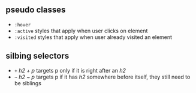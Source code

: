 ## pseudo classes
- `:hover` 
- `:active` styles that apply when user clicks on element
- `:visited` styles that apply when user already visited an element

## silbing selectors
- `+` *h2 + p* targets p only if it is right after an *h2*
- `~` *h2 ~ p* targets p if it has *h2* somewhere before itself, they still need to be siblings
